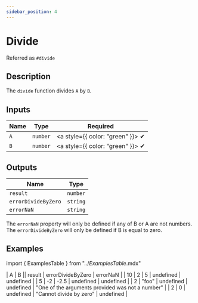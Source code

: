 ```yaml
---
sidebar_position: 4
---
```


# Divide
Referred as `#divide`

## Description
The `divide` function divides `A` by `B`.

## Inputs
| Name | Type | Required |
|------|------|:---------:|
| `A` | `number` | <a style={{ color: "green" }}> ✔ </a>
| `B` | `number` | <a style={{ color: "green" }}> ✔ </a>

## Outputs
| Name | Type |
|------|------|
| `result` | `number` |
| `errorDivideByZero` | `string` |
| `errorNaN` | `string` |

The `errorNaN` property will only be defined if any of B or A are not numbers.
The `errorDivideByZero` will only be defined if B is equal to zero.

## Examples
import { ExamplesTable } from "../_ExamplesTable_.mdx"

<ExamplesTable>
| A | B || result | errorDivideByZero | errorNaN |
| 10 | 2 | 5 | undefined | undefined |
| 5 | -2 | -2.5 | undefined | undefined |
| 2 | "foo" | undefined | undefined | "One of the arguments provided was not a number" |
| 2 | 0 | undefined | "Cannot divide by zero" | undefined |
</ExamplesTable>


